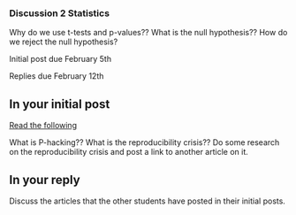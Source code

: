 ### Discussion 2 Statistics

Why do we use t-tests and p-values??  What is the null hypothesis??  How do we reject the null hypothesis?  

Initial post due February 5th

Replies due February 12th

## In your initial post

[Read the following](https://towardsdatascience.com/the-reproducibility-crisis-and-why-its-bad-for-ai-c8179b0f5d38)

What is P-hacking??  What is the reproducibility crisis??  Do some research on the reproducibility crisis and post a link to another article on it. 

## In your reply

Discuss the articles that the other students have posted in their initial posts.  

